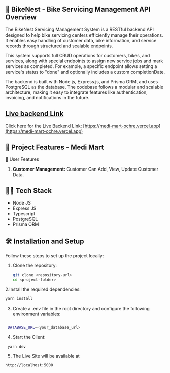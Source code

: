 ## 🏥 BikeNest - Bike Servicing Management API Overview

The BikeNest Servicing Management System is a RESTful backend API designed to help bike servicing centers efficiently manage their operations. It enables easy handling of customer data, bike information, and service records through structured and scalable endpoints.

This system supports full CRUD operations for customers, bikes, and services, along with special endpoints to assign new service jobs and mark services as completed. For example, a specific endpoint allows setting a service's status to "done" and optionally includes a custom completionDate.

The backend is built with Node.js, Express.js, and Prisma ORM, and uses PostgreSQL as the database. The codebase follows a modular and scalable architecture, making it easy to integrate features like authentication, invoicing, and notifications in the future.

## [ Live backend Link](https://medi-mart-ochre.vercel.app)

Click here for the Live Backend Link: [https://medi-mart-ochre.vercel.app](https://medi-mart-ochre.vercel.app)

## 🚀 Project Features - Medi Mart

👥 User Features

1. **Customer Management:** Customer Can Add, View, Update Customer Data.

## 🧑‍💻 Tech Stack

- Node JS
- Express JS
- Typescript
- PostgreSQL
- Prisma ORM

## 🛠️ Installation and Setup

Follow these steps to set up the project locally:

1. Clone the repository:

   ```bash
   git clone <repository-url>
   cd <project-folder>
   ```

2.Install the required dependencies:

```bash
yarn install
```

3. Create a .env file in the root directory and configure the following environment variables:

```bash

 DATABASE_URL=<your_database_url>

```

4. Start the Client:

```bash
 yarn dev
```

5. The Live Site will be available at

```bash
http://localhost:5000
```
